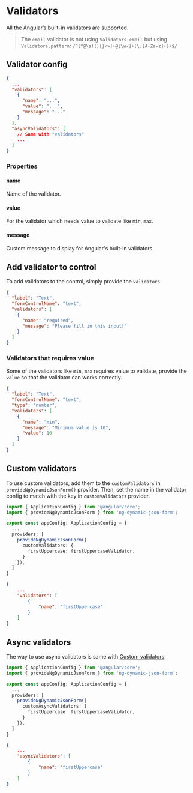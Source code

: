 # Validators

All the Angular’s built-in validators are supported.

> The `email` validator is not using `Validators.email` but using `Validators.pattern`: `/^[^@\s!(){}<>]+@[\w-]+(\.[A-Za-z]+)+$/`

## Validator config

<doc-code>

```json
{
  ...
  "validators": [
    {
      "name": "...",
      "value": "...",
      "message": "..."
    }
  ],
  "asyncValidators": [
    // Same with "validators"
    ...
  ]
}
```

### Properties

#### name

Name of the validator.

#### value

For the validator which needs value to validate like `min`, `max`.

#### message

Custom message to display for Angular's built-in validators.

<doc-code>

## Add validator to control

To add validators to the control, simply provide the `validators` .

<doc-code>

```json
{
  "label": "Text",
  "formControlName": "text",
  "validators": [
    {
      "name": "required",
      "message": "Please fill in this input!"
    }
  ]
}
```

</doc-code>

### Validators that requires value

Some of the validators like `min`, `max` requires value to validate, provide the `value` so that the validator can works correctly.

<doc-code>

```json
{
  "label": "Text",
  "formControlName": "text",
  "type": "number",
  "validators": [
    {
      "name": "min",
      "message": "Minimum value is 10",
      "value": 10
    }
  ]
}
```

</doc-code>

## Custom validators

To use custom validators, add them to the `customValidators` in `provideNgDynamicJsonForm()` provider. Then, set the name in the validator config to match with the key in `customValidators` provider.

<doc-tab>

<doc-code name="app.config.ts">

```ts
import { ApplicationConfig } from '@angular/core';
import { provideNgDynamicJsonForm } from 'ng-dynamic-json-form';

export const appConfig: ApplicationConfig = {
  ...
  providers: [
    provideNgDynamicJsonForm({
      customValidators: {
        firstUppercase: firstUppercaseValidator,
      }
    }),
  ]
}
```

</doc-code>

<doc-code name="JSON">

```json
{
	...
	"validators": [
		{
			"name": "firstUppercase"
		}
	]
}
```

</doc-code>

</doc-tab>

## Async validators

The way to use async validators is same with [Custom validators](#custom-validators).

<doc-tab>

<doc-code name="app.config.ts">

```ts
import { ApplicationConfig } from '@angular/core';
import { provideNgDynamicJsonForm } from 'ng-dynamic-json-form';

export const appConfig: ApplicationConfig = {
  ...
  providers: [
    provideNgDynamicJsonForm({
      customAsyncValidators: {
        firstUppercase: firstUppercaseValidator,
      }
    }),
  ]
}
```

</doc-code>

<doc-code name="JSON">

```json
{
	...
	"asyncValidators": [
		{
			"name": "firstUppercase"
		}
	]
}
```

</doc-code>

</doc-tab>
